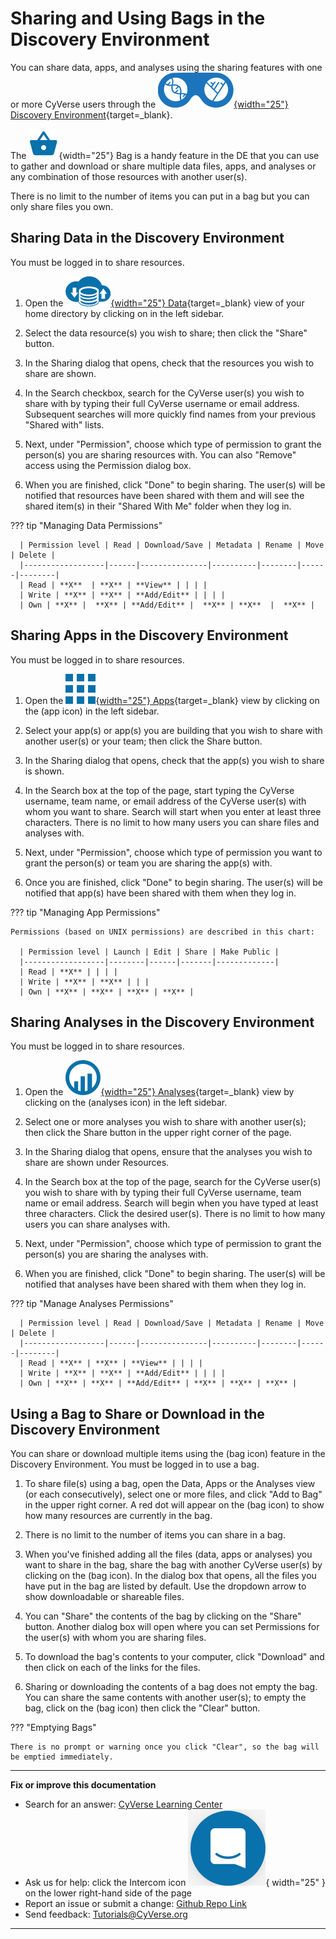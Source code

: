 # Sharing and Using Bags in the Discovery Environment

[bag]: ../assets/de/icons/bagIcon.svg
[de]: ../assets/de/logos/deIcon.svg
[data]: ../assets/de/menu_items/dataIcon.svg
[analyses]: ../assets/de/menu_items/analysisIcon.svg
[apps]: ../assets/de/menu_items/appsIcon.svg
[help]: ../assets/de/menu_items/helpIcon.svg
[home]: ../assets/de/menu_items/homeIcon.svg
[profile]: ../assets/de/icons/userIcon.svg

You can share data, apps, and analyses using the sharing features with one or more CyVerse users through the [![de]{width="25"} Discovery Environment](https://de.cyverse.org){target=_blank}. 

The ![bag]{width="25"} Bag is a handy feature in the DE that you can use to gather and download or share multiple data files, apps, and analyses or any combination of those resources with another user(s). 

There is no limit to the number of items you can put in a bag but you can only share files you own.

## Sharing Data in the Discovery Environment

You must be logged in to share resources.

1.  Open the [![data]{width="25"} Data](https://de.cyverse.org/data){target=_blank} view of your home directory by clicking on in the left sidebar.

2.  Select the data resource(s) you wish to share; then click the "Share" button.

3.  In the Sharing dialog that opens, check that the resources you wish  to share are shown.

4.  In the Search checkbox, search for the CyVerse user(s) you wish to share with by typing their full CyVerse username or email address.
    Subsequent searches will more quickly find names from your previous "Shared with" lists.

5.  Next, under "Permission", choose which type of permission to grant the person(s) you are sharing resources with. You can also "Remove" access using the Permission dialog box.

6.  When you are finished, click "Done" to begin sharing. The user(s) will be notified that resources have been shared with them and will see the shared item(s) in their "Shared With Me" folder when they log in.

??? tip "Managing Data Permissions"

      | Permission level | Read | Download/Save | Metadata | Rename | Move | Delete |
      |------------------|------|---------------|----------|--------|------|--------|
      | Read | **X**  | **X** | **View** | | | |                           
      | Write | **X** | **X** | **Add/Edit** | | | |                      
      | Own | **X** |  **X** | **Add/Edit** |  **X** | **X**  |  **X** |


## Sharing Apps in the Discovery Environment

You must be logged in to share resources.

1.  Open the [![apps]{width="25"} Apps](https://de.cyverse.org/apps){target=_blank} view by clicking on the (app icon) in the left sidebar.

2.  Select your app(s) or app(s) you are building that you wish to share with another user(s) or your team; then click the Share button.

3.  In the Sharing dialog that opens, check that the app(s) you wish to share is shown.

4.  In the Search box at the top of the page, start typing the CyVerse username, team name, or email address of the CyVerse user(s) with whom you want to share. Search will start when you enter at least three characters. There is no limit to how many users you can share files and analyses with.

5.  Next, under "Permission", choose which type of permission you want to grant the person(s) or team you are sharing the app(s) with.

6.  Once you are finished, click "Done" to begin sharing. The user(s) will be notified that app(s) have been shared with them when they log in.

??? tip "Managing App Permissions"

    Permissions (based on UNIX permissions) are described in this chart:

      | Permission level | Launch | Edit | Share | Make Public |
      |------------------|--------|------|-------|-------------|
      | Read | **X** | | | |                    
      | Write | **X** | **X** | | |           
      | Own | **X** | **X** | **X** | **X** |


## Sharing Analyses in the Discovery Environment

You must be logged in to share resources.

1.  Open the [![analyses]{width="25"} Analyses](https://de.cyverse.org/analyses){target=_blank} view by clicking on the (analyses icon) in the left sidebar.

2.  Select one or more analyses you wish to share with another user(s); then click the Share button in the upper right corner of the page.

3.  In the Sharing dialog that opens, ensure that the analyses you wish to share are shown under Resources.

4.  In the Search box at the top of the page, search for the CyVerse user(s) you wish to share with by typing their full CyVerse username, team name or email address. Search will begin when you have typed at least three characters. Click the desired user(s). There is no limit to how many users you can share analyses with.

5.  Next, under "Permission", choose which type of permission to grant the person(s) you are sharing the analyses with.

6.  When you are finished, click "Done" to begin sharing. The user(s) will be notified that analyses have been shared with them when they
    log in.
    
??? tip "Manage Analyses Permissions"

      | Permission level | Read | Download/Save | Metadata | Rename | Move | Delete |
      |------------------|------|---------------|----------|--------|------|--------|
      | Read | **X** | **X** | **View** | | | |                     
      | Write | **X** | **X** | **Add/Edit** | | | |                   
      | Own | **X** | **X** | **Add/Edit** | **X** | **X** | **X** |

## Using a Bag to Share or Download in the Discovery Environment

You can share or download multiple items using the (bag icon) feature in the Discovery Environment. You must be logged in to use a bag.

1.  To share file(s) using a bag, open the Data, Apps or the Analyses view (or each consecutively), select one or more files, and click "Add to Bag" in the upper right corner. A red dot will appear on the (bag icon) to show how many resources are currently in the bag.

2.  There is no limit to the number of items you can share in a bag.

3.  When you've finished adding all the files (data, apps or analyses) you want to share in the bag, share the bag with another CyVerse
    user(s) by clicking on the (bag icon). In the dialog box that opens, all the files you have put in the bag are listed by default. Use the
    dropdown arrow to show downloadable or shareable files.
    
4.  You can "Share" the contents of the bag by clicking on the "Share" button. Another dialog box will open where you can set Permissions
    for the user(s) with whom you are sharing files.
    
5.  To download the bag's contents to your computer, click "Download" and then click on each of the links for the files.

6.  Sharing or downloading the contents of a bag does not empty the bag. You can share the same contents with another user(s); to empty the
    bag, click on the (bag icon) then click the "Clear" button.

??? "Emptying Bags"
    
    There is no prompt or warning once you click "Clear", so the bag will be emptied immediately.

-----------------------------------------------------------------------

**Fix or improve this documentation**

  - Search for an answer:
     [CyVerse Learning Center](https://learning.cyverse.org)
  - Ask us for help:
    click the Intercom icon ![Intercom](../assets/intercom.png){ width="25" } on the lower right-hand side of the page
  - Report an issue or submit a change:
    [Github Repo Link](https://github.com/cyverse-learning-materials/)
  - Send feedback: <Tutorials@CyVerse.org>
  
------------------------------------------------------------------------
